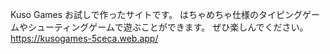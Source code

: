 Kuso Games
お試しで作ったサイトです。
はちゃめちゃ仕様のタイピングゲームやシューティングゲームで遊ぶことができます。
ぜひ楽しんでください。
https://kusogames-5ceca.web.app/
